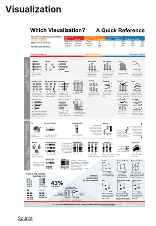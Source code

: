 # Visualization

<figure><img src="../.gitbook/assets/image1.jpg" alt=""><figcaption><p><a href="https://experception.net/">Source</a></p></figcaption></figure>
